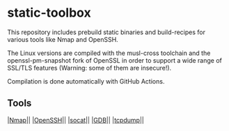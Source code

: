 # static-toolbox

This repository includes prebuild static binaries and build-recipes for various tools like Nmap and OpenSSH.

The Linux versions are compiled with the musl-cross toolchain and the openssl-pm-snapshot fork of OpenSSL in order to support a wide range of SSL/TLS features (Warning: some of them are insecure!).

Compilation is done automatically with GitHub Actions.

## Tools

|[Nmap](https://github.com/ernw/static-toolbox/actions?query=workflow%3A%22Nmap%22)||
|[OpenSSH](https://github.com/ernw/static-toolbox/actions?query=workflow%3A%22OpenSSH%22)||
|[socat](https://github.com/ernw/static-toolbox/actions?query=workflow%3A%22socat%22)||
|[GDB](https://github.com/ernw/static-toolbox/actions?query=workflow%3AGDB)||
|[tcpdump](https://github.com/ernw/static-toolbox/actions?query=workflow%3A%22tcpdump%22)||

